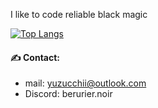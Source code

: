 
I like to code reliable black magic

[![Top Langs](https://github-readme-stats.vercel.app/api/top-langs/?username=yuzudev&layout=pie&theme=tokyonight)](https://github.com/anuraghazra/github-readme-stats)

#### ✍ Contact:
- mail: yuzucchii@outlook.com
- Discord: berurier.noir
